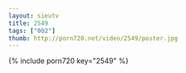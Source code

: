```yaml
--- 
layout: sieutv
title: 2549
tags: ["002"]
thumb: http://porn720.net/video/2549/poster.jpg
---
```

{% include porn720 key="2549" %} 
